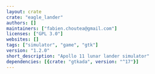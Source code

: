 ```yaml
---
layout: crate
crate: "eagle_lander"
authors: []
maintainers: ["fabien.choutea@gmail.com"]
licenses: ["GPL 3.0"]
websites: []
tags: ["simulator", "game", "gtk"]
version: "1.2.0"
short_description: "Apollo 11 lunar lander simulator"
dependencies: [{crate: "gtkada", version: "^17"}]
---
```



